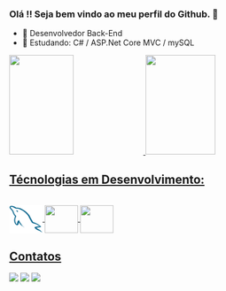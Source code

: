 ### Olá !! Seja bem vindo ao meu perfil do Github. 👋

- 🔭 Desenvolvedor Back-End
- 🌱 Estudando: C# / ASP.Net Core MVC / mySQL

 <a href="https://github.com/carllostavares">
  <img height="180em" width="48%" src="https://github-readme-stats.vercel.app/api?username=carllostavares&show_icons=true&theme=dark&include_all_commits=true&count_private=true"/>
  <img height="180em" width="50%" src="https://github-readme-stats.vercel.app/api/top-langs/?username=carllostavares&layout=compact&langs_count=7&theme=dark"/>
</div>

## Técnologias em Desenvolvimento: 
<div style="flex: inline_block"><br>

  <img align="center" alt="madeira-mysql" height="50" width="60" src="https://raw.githubusercontent.com/devicons/devicon/master/icons/mysql/mysql-original.svg">

  <img align="center" height="50" width="60" src="https://cdn.jsdelivr.net/gh/devicons/devicon/icons/csharp/csharp-original.svg">

<img align="center" height="50" width="60" src="https://cdn.jsdelivr.net/gh/devicons/devicon/icons/dot-net/dot-net-original.svg" />

</div>

  
## Contatos
<div>
  <a href="https://www.instagram.com/kopilando/" target="_blank"><img src="https://img.shields.io/badge/Instagram-E4405F?style=for-the-badge&logo=instagram&logoColor=white" target="_blank"></a>
  <a href = "mailto:carlostavares.dev256@gmail.com"><img src="https://img.shields.io/badge/Gmail-D14836?style=for-the-badge&logo=gmail&logoColor=white" alvo ="_blank"></a>
  <a href="https://www.linkedin.com/in/carlos-tavares-jr-b49595b6/" target="_blank"><img src="https://img.shields.io/badge/LinkedIn-0077B5?style=for-the-badge&logo=linkedin&logoColor=white" target="_blank"></a> 
</div>
